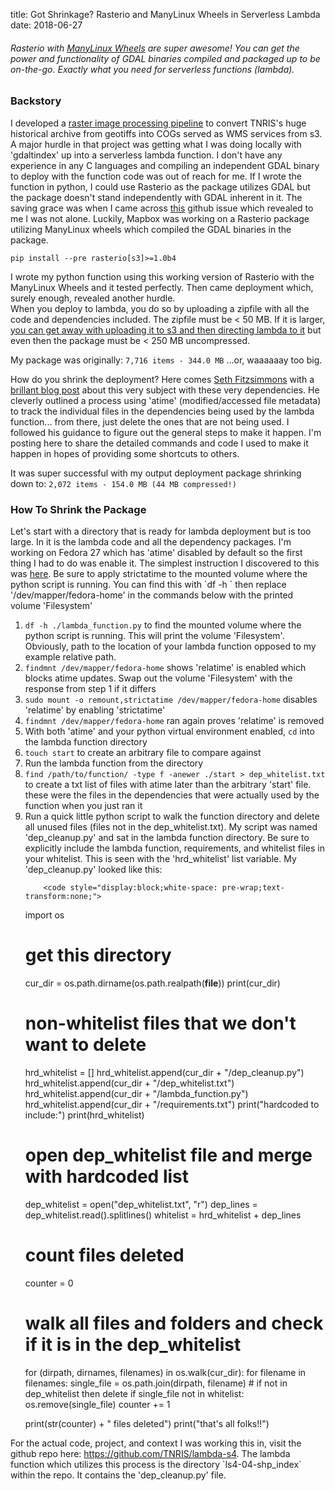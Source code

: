 title: Got Shrinkage? Rasterio and ManyLinux Wheels in Serverless Lambda
date: 2018-06-27

<h6>
  Rasterio with <a href="https://github.com/pypa/manylinux">ManyLinux Wheels</a> are super awesome! You can get the power and functionality of GDAL binaries compiled and packaged up to be on-the-go. Exactly what you need for serverless functions (lambda).
</h6>
<div class="blog_content">
  <h3>Backstory</h3>
  <p>
    I developed a <a href="../cog_machine">raster image processing pipeline</a> to convert TNRIS's huge historical archive from geotiffs into COGs served as WMS services from s3. A major hurdle in that project was getting what I was doing locally with 'gdaltindex' up into a serverless lambda function. I don't have any experience in any C languages and compiling an independent GDAL binary to deploy with the function code was out of reach for me. If I wrote the function in python, I could use Rasterio as the package utilizes GDAL but the package doesn't stand independently with GDAL inherent in it. The saving grace was when I came across <a href="https://github.com/mapbox/rasterio/issues/942">this</a> github issue which revealed to me I was not alone. Luckily, Mapbox was working on a Rasterio package utilizing ManyLinux wheels which compiled the GDAL binaries in the package.
  </p>
  <p>
    <code>pip install --pre rasterio[s3]>=1.0b4</code>
  </p>
  <p>
    I wrote my python function using this working version of Rasterio with the ManyLinux Wheels and it tested perfectly. Then came deployment which, surely enough, revealed another hurdle.
    <br/>
    When you deploy to lambda, you do so by uploading a zipfile with all the code and dependencies included. The zipfile must be < 50 MB. If it is larger, <a href="https://hackernoon.com/exploring-the-aws-lambda-deployment-limits-9a8384b0bec3">you can get away with uploading it to s3 and then directing lambda to it</a> but even then the package must be < 250 MB uncompressed.
  </p>
  <p>
    My package was originally: <code>7,716 items - 344.0 MB</code> ...or, waaaaaay too big.
  </p>
  <p>
    How do you shrink the deployment? Here comes <a href="https://github.com/mojodna">Seth Fitzsimmons</a> with a <a href="https://medium.com/@mojodna/slimming-down-lambda-deployment-zips-b3f6083a1dff">brillant blog post</a> about this very subject with these very dependencies. He cleverly outlined a process using 'atime' (modified/accessed file metadata) to track the individual files in the dependencies being used by the lambda function... from there, just delete the ones that are not being used. I followed his guidance to figure out the general steps to make it happen. I'm posting here to share the detailed commands and code I used to make it happen in hopes of providing some shortcuts to others.
  </p>
  <p>
    It was super successful with my output deployment package shrinking down to: <code>2,072 items - 154.0 MB (44 MB compressed!)</code>
  </p>

  <h3>How To Shrink the Package</h3>
  <p>
    Let's start with a directory that is ready for lambda deployment but is too large. In it is the lambda code and all the dependency packages. I'm working on Fedora 27 which has 'atime' disabled by default so the first thing I had to do was enable it. The simplest instruction I discovered to this was <a href="https://bugzilla.redhat.com/show_bug.cgi?id=75667">here</a>. Be sure to apply strictatime to the mounted volume where the python script is running. You can find this with `df -h <path to lambda function file>` then replace '/dev/mapper/fedora-home' in the commands below with the printed volume 'Filesystem'
  </p>
  <ol>
    <li>
      <code>df -h ./lambda_function.py</code> to find the mounted volume where the python script is running. This will print the volume 'Filesystem'. Obviously, path to the location of your lambda function opposed to my example relative path.
    </li>
    <li>
      <code>findmnt /dev/mapper/fedora-home</code> shows 'relatime' is enabled which blocks atime updates. Swap out the volume 'Filesystem' with the response from step 1 if it differs
    </li>
    <li>
      <code>sudo mount -o remount,strictatime /dev/mapper/fedora-home</code> disables 'relatime' by enabling 'strictatime'
    </li>
    <li>
      <code>findmnt /dev/mapper/fedora-home</code> ran again proves 'relatime' is removed
    </li>
    <li>
      With both 'atime' and your python virtual environment enabled, <code>cd</code> into the lambda function directory
    </li>
    <li>
      <code>touch start</code> to create an arbitrary file to compare against
    </li>
    <li>
      Run the lambda function from the directory
    </li>
    <li>
      <code>find /path/to/function/ -type f -anewer ./start > dep_whitelist.txt</code> to create a txt list of files with atime later than the arbitrary 'start' file. these were the files in the dependencies that were actually used by the function when you just ran it
    </li>
    <li>
      Run a quick little python script to walk the function directory and delete all unused files (files not in the dep_whitelist.txt). My script was named 'dep_cleanup.py' and sat in the lambda function directory. Be sure to explicitly include the lambda function, requirements, and whitelist files in your whitelist. This is seen with the 'hrd_whitelist' list variable. My 'dep_cleanup.py' looked like this:

        <code style="display:block;white-space: pre-wrap;text-transform:none;">
  import os

  # get this directory
  cur_dir = os.path.dirname(os.path.realpath(__file__))
  print(cur_dir)

  # non-whitelist files that we don't want to delete
  hrd_whitelist = []
  hrd_whitelist.append(cur_dir + "/dep_cleanup.py")
  hrd_whitelist.append(cur_dir + "/dep_whitelist.txt")
  hrd_whitelist.append(cur_dir + "/lambda_function.py")
  hrd_whitelist.append(cur_dir + "/requirements.txt")
  print("hardcoded to include:")
  print(hrd_whitelist)

  # open dep_whitelist file and merge with hardcoded list
  dep_whitelist = open("dep_whitelist.txt", "r")
  dep_lines = dep_whitelist.read().splitlines()
  whitelist = hrd_whitelist + dep_lines

  # count files deleted
  counter = 0

  # walk all files and folders and check if it is in the dep_whitelist
  for (dirpath, dirnames, filenames) in os.walk(cur_dir):
      for filename in filenames:
          single_file = os.path.join(dirpath, filename)
          # if not in dep_whitelist then delete
          if single_file not in whitelist:
              os.remove(single_file)
              counter += 1

  print(str(counter) + " files deleted")
  print("that's all folks!!")
        </code>
    </li>
  </ol>
  <p>
    For the actual code, project, and context I was working this in, visit the github repo here: <a href="https://github.com/TNRIS/lambda-s4">https://github.com/TNRIS/lambda-s4</a>. The lambda function which utilizes this process is the directory `ls4-04-shp_index` within the repo. It contains the 'dep_cleanup.py' file.
  </p>
</div>
